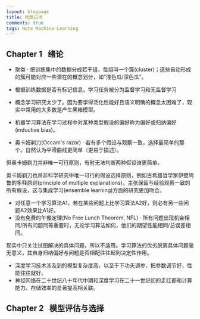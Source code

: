 ```yaml
---
layout: blogpage
title: 吃西瓜书
comments: true
tags: Note Machine-Learning
---
```

## Chapter 1 &nbsp;&nbsp;绪论 ##


- 聚类 · 把训练集中的数据分成若干组，每组叫一个簇(cluster)；这些自动形成的簇可能对应一些潜在的概念划分，如“浅色瓜/深色瓜”。
- 根据训练数据是否有标记信息，学习任务被分为监督学习和无监督学习
- 概念学习研究太少了。因为要学得泛化性能好且语义明确的概念太困难了，现实中常用的大多数是产生黑箱模型。
-  机器学习算法在学习过程中对某种类型假设的偏好称为偏好或归纳偏好(inductive bias)。


-  奥卡姆剃刀(Occam's razor) · 若有多个假设与观察一致，选择最简单的那个。自然认为平滑曲线更简单（更易于描述）。


但奥卡姆剃刀并非唯一可行原则，有时无法判断两种假设谁更简单。

奥卡姆剃刀也并非科学研究中唯一可行的假设选择原则，例如古希腊哲学家伊壁鸠鲁的多释原则(principle of multiple explanations)，主张保留与经验观察一致的所有假设，这与集成学习(ensemble learning)方面的研究更加吻合。


-  对任意一个学习算法A1，若在某些问题上比学习算法A2好，则必有另一些问题A2效果比A1好。
-  没有免费的午餐定理(No Free Lunch Theorem, NFL) · 所有问题出现机会相同/所有问题同等重要时，无论学习算法如何，他们的期望性能相同/总误差相同。


现实中只关注试图解决的具体问题，所以不适用。学习算法的优劣脱离具体问题毫无意义，其自身归纳偏好与问题是否相配往往起到决定性作用。


-  深度学习技术涉及到的模型复杂度高，以至于下功夫调参，把参数调节好，性能往往就好。
-  神经网络在二十世纪八十年代中期和深度学习在二十一世纪初的走红都和计算能力、存储效率的显著提高相关联。



## Chapter 2 &nbsp;&nbsp;模型评估与选择 ##  
